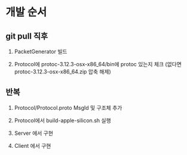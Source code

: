 # 개발 순서

## git pull 직후 

1. PacketGenerator 빌드

2. Protocol에 protoc-3.12.3-osx-x86_64/bin에 protoc 있는지 체크
(없다면 protoc-3.12.3-osx-x86_64.zip 압축 해제)

## 반복

1. Protocol/Protocol.proto 
MsgId 및 구조체 추가

2. Protocol에서 build-apple-silicon.sh 실행

3. Server 에서 구현

4. Client 에서 구현


